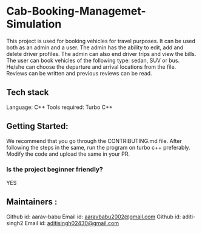 # Cab-Booking-Managemet-Simulation

This project is used for booking vehicles for travel purposes. It can be used both as an admin and a user. The admin has the ability to edit, add and delete driver profiles. The admin can also end driver trips and view the bills.
The user can book vehicles of the following type: sedan, SUV or bus. He/she can choose the departure and arrival locations from the file. Reviews can be written and previous reviews can be read. 




## Tech stack
Language: C++
Tools required: Turbo C++


## Getting Started:

We recommend that you go through the CONTRIBUTING.md file.
After following the steps in the same, run the program on turbo c++ preferably.
Modify the code and upload the same in your PR.

### Is the project beginner friendly?
YES 

## Maintainers :
Github id: aarav-babu          Email id: aaravbabu2002@gmail.com
Github id: aditi-singh2        Email id: aditisingh02430@gmail.com
